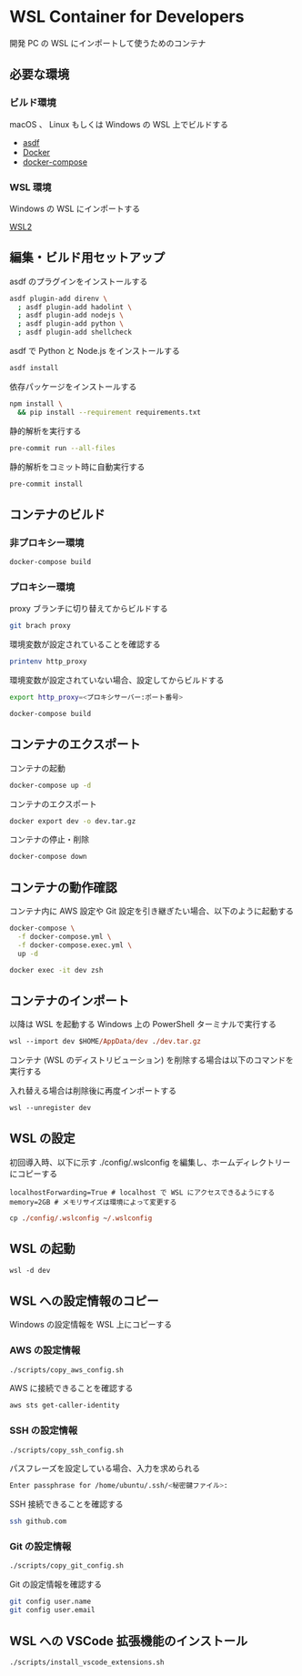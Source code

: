 # WSL Container for Developers

開発 PC の WSL にインポートして使うためのコンテナ

## 必要な環境

### ビルド環境

macOS 、 Linux もしくは Windows の WSL 上でビルドする

- [asdf]
- [Docker]
- [docker-compose]

### WSL 環境

Windows の WSL にインポートする

[WSL2]

## 編集・ビルド用セットアップ

asdf のプラグインをインストールする

```bash
asdf plugin-add direnv \
  ; asdf plugin-add hadolint \
  ; asdf plugin-add nodejs \
  ; asdf plugin-add python \
  ; asdf plugin-add shellcheck
```

asdf で Python と Node.js をインストールする

```bash
asdf install
```

依存パッケージをインストールする

```bash
npm install \
  && pip install --requirement requirements.txt
```

静的解析を実行する

```bash
pre-commit run --all-files
```

静的解析をコミット時に自動実行する

```bash
pre-commit install
```

## コンテナのビルド

### 非プロキシー環境

```bash
docker-compose build
```

### プロキシー環境

proxy ブランチに切り替えてからビルドする

```bash
git brach proxy
```

環境変数が設定されていることを確認する

```bash
printenv http_proxy
```

環境変数が設定されていない場合、設定してからビルドする

```bash
export http_proxy=<プロキシサーバー:ポート番号>
```

```bash
docker-compose build
```

## コンテナのエクスポート

コンテナの起動

```bash
docker-compose up -d
```

コンテナのエクスポート

```bash
docker export dev -o dev.tar.gz
```

コンテナの停止・削除

```bash
docker-compose down
```

## コンテナの動作確認

コンテナ内に AWS 設定や Git 設定を引き継ぎたい場合、以下のように起動する

```bash
docker-compose \
  -f docker-compose.yml \
  -f docker-compose.exec.yml \
  up -d
```

```bash
docker exec -it dev zsh
```

## コンテナのインポート

以降は WSL を起動する Windows 上の PowerShell ターミナルで実行する

```ps
wsl --import dev $HOME/AppData/dev ./dev.tar.gz
```

コンテナ (WSL のディストリビューション) を削除する場合は以下のコマンドを実行する

入れ替える場合は削除後に再度インポートする

```ps
wsl --unregister dev
```

## WSL の設定

初回導入時、以下に示す ./config/.wslconfig を編集し、ホームディレクトリーにコピーする

```text
localhostForwarding=True # localhost で WSL にアクセスできるようにする
memory=2GB # メモリサイズは環境によって変更する
```

```ps
cp ./config/.wslconfig ~/.wslconfig
```

## WSL の起動

```ps
wsl -d dev
```

## WSL への設定情報のコピー

Windows の設定情報を WSL 上にコピーする

### AWS の設定情報

```bash
./scripts/copy_aws_config.sh
```

AWS に接続できることを確認する

```bash
aws sts get-caller-identity
```

### SSH の設定情報

```bash
./scripts/copy_ssh_config.sh
```

パスフレーズを設定している場合、入力を求められる

```bash
Enter passphrase for /home/ubuntu/.ssh/<秘密鍵ファイル>:
```

SSH 接続できることを確認する

```bash
ssh github.com
```

### Git の設定情報

```bash
./scripts/copy_git_config.sh
```

Git の設定情報を確認する

```bash
git config user.name
git config user.email
```

## WSL への VSCode 拡張機能のインストール

```bash
./scripts/install_vscode_extensions.sh
```

[asdf]: https://github.com/asdf-vm/asdf
[docker]: https://www.docker.com/
[docker-compose]: https://docs.docker.jp/compose/toc.html
[wsl2]: https://docs.microsoft.com/ja-jp/windows/wsl/install
